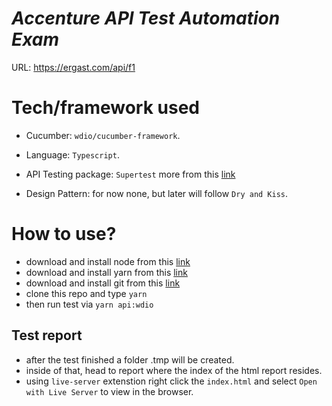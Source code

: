 # _Accenture API Test Automation Exam_

URL: https://ergast.com/api/f1
&nbsp;

# Tech/framework used

- Cucumber: `wdio/cucumber-framework`.

- Language: `Typescript`.

- API Testing package: `Supertest` more from this [link](https://www.npmjs.com/package/supertest)

- Design Pattern: for now none, but later will follow `Dry and Kiss`.
  &nbsp;

# How to use?

- download and install node from this [link](https://nodejs.org/en/download/)
- download and install yarn from this [link](https://yarnpkg.com/)
- download and install git from this [link](https://yarnpkg.com/)
- clone this repo and type `yarn`
- then run test via `yarn api:wdio`

## Test report

- after the test finished a folder .tmp will be created.
- inside of that, head to report where the index of the html report resides.
- using `live-server` extenstion right click the `index.html` and select `Open with Live Server` to view in the browser.
